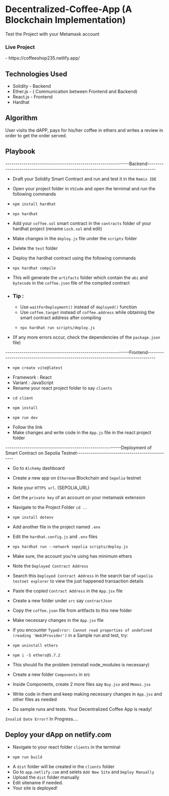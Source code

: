 # Decentralized-Coffee-App (A Blockchain Implementation)

Test the Project with your Metamask account

<h3>Live Project</h3> - https://coffeeshop235.netlify.app/

## Technologies Used
* Solidity - Backend
* Ether.js - ( Communication between Frontend and Backend)
* React.js - Frontend
* Hardhat

## Algorithm

User visits the dAPP, pays for his/her coffee in ethers and writes a review in order to get the order served.

## Playbook

-------------------------------------------------------------Backend----------------------------------------------------------------------------------
- Draft your Solidity Smart Contract and run and test it in the `Remix IDE`
- Open your project folder in `VSCode` and open the ternimal and run the following commands
-     npm install hardhat
-     npx hardhat
- Add your `coffee.sol` smart contract in the `contracts` folder of your hardhat project (rename `Lock.sol` and edit)
- Make changes in the `deploy.js` file under the `scripts` folder
- Delete the `test` folder

- Deploy the hardhat contract using the following commands
-     npx hardhat compile
- This will generate the `artifacts` folder which contain the `abi` and `bytecode` in the `coffee.json` file of the compiled contract
- ### Tip :
  - Use `waitForDeployment()` instead of `deployed()` function
  - Use `coffee.target` instead of `coffee.address` while obtaining the smart contract address after compiling
  -     npx hardhat run scripts/deploy.js
- (If any more errors occur, check the dependencies of the `package.json` file)

-------------------------------------------------------------Frontend----------------------------------------------------------------------------------
-     npm create vite@latest
- Framework : React
- Variant : JavaScript
- Rename your react project folder to say `clients`
-     cd client
-     npm install
-     npm run dev
- Follow the link
- Make changes and write code in the `App.js` file in the react project folder

---------------------------------------------------------Deployment of Smart Contract on Sepolia Testnet-----------------------------------------------
- Go to `Alchemy` dashboard
- Create a new app on `Ethereum` Blockchain and `Sepolia` testnet
- Note your `HTTPS url`. (SEPOLIA_URL)
- Get the `private key` of an account on your metamask extension
- Navigate to the Project Folder `cd ..`
-     npm install dotenv
- Add another file in the project named `.env`
- Edit the `hardhat.config.js`  and `.env` files
-     npx hardhat run --network sepolia scripts/deploy.js
- Make sure, the account you're using has minimum ethers
- Note the `Deployed Contract Address`
- Search this `Deployed Contract Address` in the search bar of `sepolia testnet explorer` to view the just happened transaction details

- Paste the copied `Contract Address` in the `App.jsx` file
- Create a new folder under `src` say `contractJson`
- Copy the `coffee.json` file from artifacts to this new folder
- Make necessary changes in the `App.jsx` file
- If you encounter `TypeError: Cannot read properties of undefined (reading 'Web3Provider')` in a Sample run and test, try:
-     npm uninstall ethers
-     npm i -S ethers@5.7.2
- This should fix the problem (reinstall node_modules is necessary)

- Create a new folder `Components` in src
- Inside Components, create 2 more files say `Buy.jsx` and `Memos.jsx`
- Write code in them and keep making necessary changes in `App.jsx` and other files as needed
- Do sample runs and tests. Your Decentralized Coffee App is ready!

`Invalid Date Error?`
In Progress....

## Deploy your dApp on netlify.com

- Navigate to your react folder `clients` in the terminal
-     npm run build
- A `dist` folder will be created in the `clients` folder
- Go to `app.netlify.com` and selets `Add New Site` and `Deploy Manually`
- Upload the `dist` folder manually
- Edit sitename if needed.
- Your site is deployed!

  
